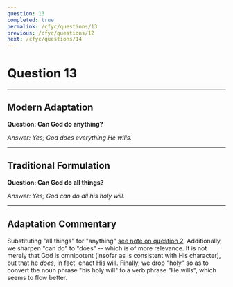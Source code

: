 ```yaml
---
question: 13
completed: true
permalink: /cfyc/questions/13
previous: /cfyc/questions/12
next: /cfyc/questions/14
---
```

# Question 13

---
## Modern Adaptation
**Question: Can God do anything?**

*Answer: Yes; God does everything He wills.*

---
## Traditional Formulation
**Question: Can God do all things?**

*Answer: Yes; God can do all his holy will.*

---
## Adaptation Commentary
Substituting "all things" for "anything" [see note on question 2](/cfyc/questions/2).
Additionally, we sharpen "can do" to "does" -- which is of more relevance. It is not
merely that God is omnipotent (insofar as is consistent with His character),
but that he *does*, in fact, enact His will. Finally, we drop "holy" so as to convert
the noun phrase "his holy will" to a verb phrase "He wills", which seems to flow better. 